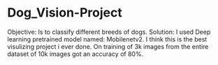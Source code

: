 # Dog_Vision-Project
Objective: Is to classify different breeds of dogs.
Solution: I used Deep learning pretrained model named: Mobilenetv2. I think this is the best visulizing project i ever done. On training of 3k images from the entire dataset of 10k images got an accuracy of 80%. 
